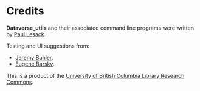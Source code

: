 # Credits

**Dataverse_utils** and their associated command line programs were written by [Paul Lesack](https://directory.library.ubc.ca/people/email/182).

Testing and UI suggestions from:
* [Jeremy Buhler](https://directory.library.ubc.ca/people/email/853).
* [Eugene Barsky](https://directory.library.ubc.ca/people/email/622).

This is a product of the [University of British Columbia Library Research Commons](https://researchcommons.library.ubc.ca/).
